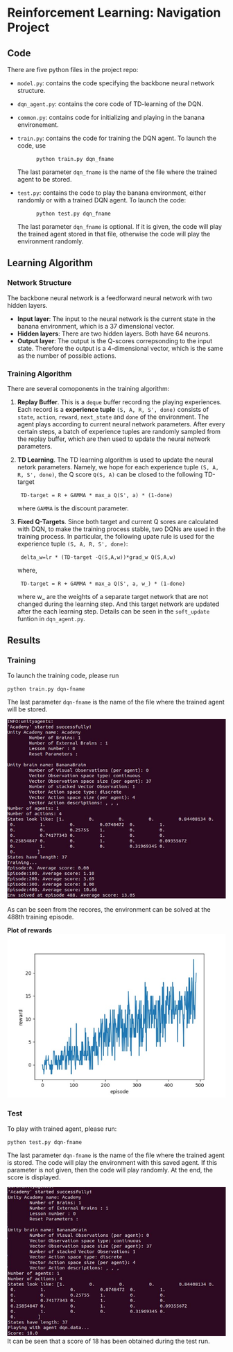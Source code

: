 # Reinforcement Learning: Navigation Project
## Code
There are five python files in the project repo:
* `model.py`: contains the code specifying the backbone neural network structure.

* `dqn_agent.py`: contains the core code of TD-learning of the DQN.

* `common.py`:   contains code for initializing and playing in the banana environement.

* `train.py`: contains the code for training the DQN agent. To launch the code, use 

            python train.py dqn_fname
    
    The last parameter `dqn_fname` is the name of the file where the trained agent to be stored.

* `test.py`: contains the code to play the banana environment, either randomly or with a trained DQN agent. To launch the code:

            python test.py dqn_fname

    The last parameter `dqn_fname` is optional. If it is given, the code will play the trained agent stored in that file, otherwise the code will play the environment randomly.


## Learning Algorithm
### Network Structure
The backbone neural network is a feedforward neural network with two hidden layers. 
* **Input layer**: The input to the neural network is the current state in the banana environment, which is a 37 dimensional vector.
* **Hidden layers**: There are two hidden layers. Both have 64 neurons.
* **Output layer**:  The output is the Q-scores correpsonding to the input state. Therefore the output is a 4-dimensional vector, which is the same as the number of possible actions.

### Training Algorithm
There are several comoponents in the training algorithm:

1. **Replay Buffer**. This is a `deque` buffer recording the playing experiences. Each record is a **experience tuple** `(S, A, R, S', done)` consists of `state`, `action`, `reward`, `next_state` and `done` of the environment. The agent plays according to current neural network parameters. After every certain steps, a batch of experience tuples are randomly sampled from the replay buffer, which are then used to update the neural network parameters. 

2. **TD Learning**. The TD learning algorithm is used to update the neural netork parameters. Namely, we hope for each experience tuple `(S, A, R, S', done)`, the Q score `Q(S, A)` can be closed to the following TD-target
    
        TD-target = R + GAMMA * max_a Q(S', a) * (1-done) 
    where `GAMMA` is the discount parameter.

3. **Fixed Q-Targets**. Since both target and current Q sores are calculated with DQN, to make the training process stable, two DQNs are used in the training process. In particular, the following upate rule is used for the experience tuple `(S, A, R, S', done)`:

        delta_w=lr * (TD-target -Q(S,A,w))*grad_w Q(S,A,w)
    where,

        TD-target = R + GAMMA * max_a Q(S', a, w_) * (1-done)

    where w_ are the weights of a separate target network that are not changed during the learning step. And this target network are updated after the each learning step. Details can be seen in the `soft_update` funtion in `dqn_agent.py`.


## Results
### Training
To launch the training code, please run 

    python train.py dqn-fname

The last parameter `dqn-fname` is the name of the file where the trained agent will be stored.

![Here is a screen shot of the training process:](./training.jpg)

As can be seen from the recores, the environment can be solved at the 488th training episode.

**Plot of rewards**
![Plot of rewards](./scores.jpg)

### Test
To play with trained agent, please run:

    python test.py dqn-fname

The last parameter `dqn-fname` is the name of the file where the trained agent is stored. The code will play the environment with this saved agent. If this parameter is not given, then the code will play randomly. At the end, the score is displayed. 

![Here is a screen shot of the test running:](./test.jpg)
It can be seen that a score of 18 has been obtained during the test run.